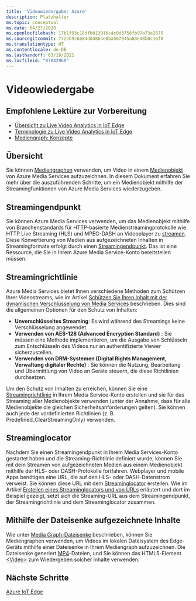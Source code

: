 ```yaml
---
title: 'Videowiedergabe: Azure'
description: Platzhalter
ms.topic: conceptual
ms.date: 04/27/2020
ms.openlocfilehash: 17b1f93c18dfb013916c4c0d3756fb97a73e2675
ms.sourcegitcommit: 772eb9c6684dd4864e0ba507945a83e48b8c16f0
ms.translationtype: HT
ms.contentlocale: de-DE
ms.lasthandoff: 03/19/2021
ms.locfileid: "87042960"
---
```

# <a name="video-playback"></a>Videowiedergabe 

## <a name="suggested-pre-reading"></a>Empfohlene Lektüre zur Vorbereitung 

* [Übersicht zu Live Video Analytics in IoT Edge](overview.md)
* [Terminologie zu Live Video Analytics in IoT Edge](terminology.md)
* [Mediengraph: Konzepte](media-graph-concept.md)

## <a name="overview"></a>Übersicht  

Sie können [Mediengraphen](media-graph-concept.md) verwenden, um Video in einem [Medienobjekt](terminology.md#asset) von Azure Media Services aufzuzeichnen. In diesem Dokument erfahren Sie mehr über die auszuführenden Schritte, um ein Medienobjekt mithilfe der Streamingfunktionen von Azure Media Services wiederzugeben.

## <a name="streaming-endpoint"></a>Streamingendpunkt 

Sie können Azure Media Services verwenden, um das Medienobjekt mithilfe von Branchenstandards für HTTP-basierte Medienstreamingprotokolle wie HTTP Live Streaming (HLS) und MPEG-DASH an Videoplayer zu [streamen](terminology.md#streaming). Diese Konvertierung von Medien aus aufgezeichneten Inhalten in Streamingformate erfolgt durch einen [Streamingendpunkt](../latest/streaming-endpoint-concept.md). Das ist eine Ressource, die Sie in Ihrem Azure Media Service-Konto bereitstellen müssen.

## <a name="streaming-policy"></a>Streamingrichtlinie 

Azure Media Services bietet Ihnen verschiedene Methoden zum Schützen Ihrer Videostreams, wie im Artikel [Schützen Sie Ihren Inhalt mit der dynamischen Verschlüsselung von Media Services](../latest/content-protection-overview.md) beschrieben. Dies sind die allgemeinen Optionen für den Schutz von Inhalten:

* **Unverschlüsseltes Streaming**: Es wird während des Streamings keine Verschlüsselung angewendet.
* **Verwenden von AES-128 (Advanced Encryption Standard)** : Sie müssen eine Methode implementieren, um die Ausgabe von Schlüsseln zum Entschlüsseln des Videos nur an authentifizierte Viewer sicherzustellen.
* **Verwenden von DRM-Systemen (Digital Rights Management, Verwaltung digitaler Rechte)** : Sie können die Nutzung, Bearbeitung und Übermittlung von Video an Geräte steuern, die diese Richtlinien durchsetzen.

Um den Schutz von Inhalten zu erreichen, können Sie eine [Streamingrichtlinie](../latest/streaming-policy-concept.md) in Ihrem Media Service-Konto erstellen und sie für das Streaming aller Medienobjekte verwenden (unter der Annahme, dass für alle Medienobjekte die gleichen Sicherheitsanforderungen gelten). Sie können auch jede der vordefinierten Richtlinien (z. B. Predefined_ClearStreamingOnly) verwenden.

## <a name="streaming-locator"></a>Streaminglocator  

Nachdem Sie einen Streamingendpunkt in Ihrem Media Services-Konto gestartet haben und die Streaming-Richtlinie definiert wurde, können Sie mit dem Streamen von aufgezeichneten Medien aus einem Medienobjekt mithilfe der HLS- oder DASH-Protokolle fortfahren. Webplayer und mobile Apps benötigen eine URL, die auf den HLS- oder DASH-Datenstrom verweist. Sie können diese URL mit dem [Streaminglocator](../latest/streaming-locators-concept.md) erstellen. Wie im Artikel [Erstellen eines Streaminglocators und von URLs](../latest/create-streaming-locator-build-url.md) erläutert und dort im Beispiel gezeigt, setzt sich die Streaming-URL aus dem Streamingendpunkt, der Streamingrichtlinie und dem Streaminglocator zusammen.

## <a name="content-recorded-using-file-sink"></a>Mithilfe der Dateisenke aufgezeichnete Inhalte  

Wie unter [Media Graph-Dateisenke](media-graph-concept.md#file-sink) beschrieben, können Sie Mediengraphen verwenden, um Videos im lokalen Dateisystem des Edge-Geräts mithilfe einer Dateisenke in Ihrem Mediengraph aufzuzeichnen. Die Dateisenke generiert [MP4](https://developer.mozilla.org/docs/Web/Media/Formats/Containers#MP4)-Dateien, und Sie können das HTML5-Element [&lt;Video&gt;](https://developer.mozilla.org/docs/Web/HTML/Element/video) zum Wiedergeben solcher Inhalte verwenden. 

## <a name="next-steps"></a>Nächste Schritte

[Azure IoT Edge](../../iot-edge/index.yml)
<!--
## Next steps

[Playback recording](playback-recording-how-to.md)
-->
